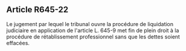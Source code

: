 Article R645-22
----
Le jugement par lequel le tribunal ouvre la procédure de liquidation judiciaire
en application de l'article L. 645-9 met fin de plein droit à la procédure de
rétablissement professionnel sans que les dettes soient effacées.

